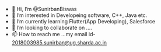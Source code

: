 - 👋 Hi, I’m @SunirbanBiswas
- 👀 I’m interested in Developeing software, C++, Java etc.
- 🌱 I’m currently learning Flutter(App Developing), Salesforce
- 💞️ I’m looking to collaborate on ....
- 📫 How to reach me ...my email id- 2018003985.sunirban@ug.sharda.ac.in

<!---
SunirbanBiswas/SunirbanBiswas is a ✨ special ✨ repository because its `README.md` (this file) appears on your GitHub profile.
You can click the Preview link to take a look at your changes.
--->
